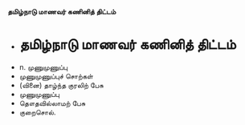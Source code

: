 **தமிழ்நாடு மாணவர் கணினித் திட்டம்**
- # தமிழ்நாடு மாணவர் கணினித் திட்டம்
- n. முணுமுணுப்பு
- முணுமுணுப்புச் சொற்கள்
- (வினை) தாழ்ந்த குரலிற் பேசு
- முணுமுணுப்பு
- தௌதவில்லாமற் பேசு
- குறைசொல்.


